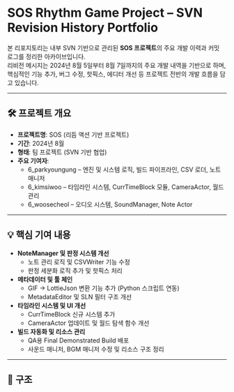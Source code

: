 # SOS Rhythm Game Project – SVN Revision History Portfolio

본 리포지토리는 내부 SVN 기반으로 관리된 **SOS 프로젝트**의 주요 개발 이력과 커밋 로그를 정리한 아카이브입니다.  
리비전 메시지는 2024년 8월 5일부터 8월 7일까지의 주요 개발 내역을 기반으로 하며,  
핵심적인 기능 추가, 버그 수정, 핫픽스, 에디터 개선 등 프로젝트 전반의 개발 흐름을 담고 있습니다.

---

## 🛠️ 프로젝트 개요
- **프로젝트명**: SOS (리듬 액션 기반 프로젝트)
- **기간**: 2024년 8월
- **형태**: 팀 프로젝트 (SVN 기반 협업)
- **주요 기여자**:  
  - 6_parkyoungung – 엔진 및 시스템 로직, 빌드 파이프라인, CSV 로더, 노트 매니저  
  - 6_kimsiwoo – 타임라인 시스템, CurrTimeBlock 모듈, CameraActor, 월드 관리  
  - 6_woosecheol – 오디오 시스템, SoundManager, Note Actor  

---

## 💡 핵심 기여 내용
- **NoteManager 및 판정 시스템 개선**
  - 노트 관리 로직 및 CSVWriter 기능 수정
  - 판정 세분화 로직 추가 및 핫픽스 처리
- **메타데이터 및 툴 체인**
  - GIF → LottieJson 변환 기능 추가 (Python 스크립트 연동)
  - MetadataEditor 및 SLN 필터 구조 개선
- **타임라인 시스템 및 UI 개선**
  - CurrTimeBlock 신규 시스템 추가
  - CameraActor 업데이트 및 월드 탐색 함수 개선
- **빌드 자동화 및 리소스 관리**
  - QA용 Final Demonstrated Build 배포
  - 사운드 매니저, BGM 매니저 수정 및 리소스 구조 정리

---

## 📄 구조
